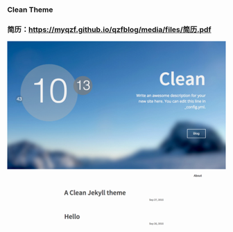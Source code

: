 ### Clean Theme
### 简历：https://myqzf.github.io/qzfblog/media/files/简历.pdf

![Alt text](screen.png)

